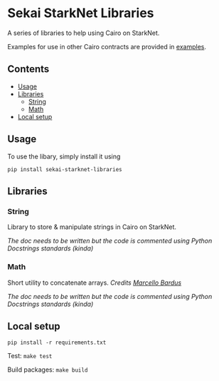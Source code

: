 # Sekai StarkNet Libraries

A series of libraries to help using Cairo on StarkNet.

Examples for use in other Cairo contracts are provided in [examples](examples).

## Contents

- [Usage](#usage)
- [Libraries](#libraries)
  - [String](#string)
  - [Math](#math)
- [Local setup](#local-setup)

## Usage

To use the libary, simply install it using

```
pip install sekai-starknet-libraries
```

## Libraries

### String

Library to store & manipulate strings in Cairo on StarkNet.

_The doc needs to be written but the code is commented using Python Docstrings standards (kinda)_

### Math

Short utility to concatenate arrays. _Credits [Marcello Bardus](https://github.com/marcellobardus/starknet-l2-storage-verifier/blob/master/contracts/starknet/lib/concat_arr.cairo)_

_The doc needs to be written but the code is commented using Python Docstrings standards (kinda)_

## Local setup

```
pip install -r requirements.txt
```

Test: `make test`

Build packages: `make build`
